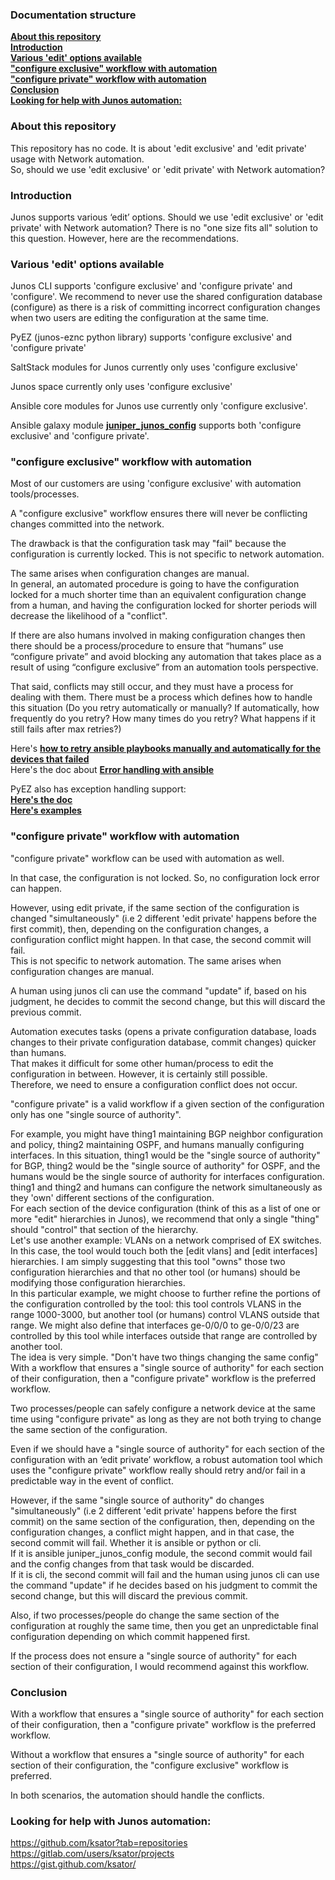 ### Documentation structure
[**About this repository**](README.md#about-this-repository)  
[**Introduction**](README.md#introduction)  
[**Various 'edit' options available**](README.md#various-edit-options-available)  
[**"configure exclusive" workflow with automation**](README.md#configure-exclusive-workflow-with-automation)  
[**"configure private" workflow with automation**](README.md#configure-private-workflow-with-automation)  
[**Conclusion**](README.md#conclusion)  
[**Looking for help with Junos automation:**](README.md#looking-for-help-with-junos-automation)  

### About this repository
This repository has no code. It is about 'edit exclusive' and 'edit private' usage with Network automation.  
So, should we use 'edit exclusive' or 'edit private' with Network automation?  

### Introduction  
Junos supports various ‘edit’ options. Should we use 'edit exclusive' or 'edit private' with Network automation? There is no "one size fits all" solution to this question. However, here are the recommendations.  

### Various 'edit' options available 
 
Junos CLI supports 'configure exclusive' and 'configure private' and 'configure'. We recommend to never use the shared configuration database (configure) as there is a risk of committing incorrect configuration changes when two users are editing the configuration at the same time.  
 
PyEZ (junos-eznc python library) supports 'configure exclusive' and 'configure private'  

SaltStack modules for Junos currently only uses 'configure exclusive'  

Junos space currently only uses 'configure exclusive'  

Ansible core modules for Junos use currently only 'configure exclusive'.    

Ansible galaxy module [**juniper_junos_config**](http://junos-ansible-modules.readthedocs.io/en/2.0.1/juniper_junos_config.html) supports both 'configure exclusive' and 'configure private'.    
 
### "configure exclusive" workflow with automation

Most of our customers are using 'configure exclusive' with automation tools/processes.  

A "configure exclusive" workflow ensures there will never be conflicting changes committed into the network.  

The drawback is that the configuration task may "fail" because the configuration is currently locked. This is not specific to network automation.  

The same arises when configuration changes are manual.  
In general, an automated procedure is going to have the configuration locked for a much shorter time than an equivalent configuration change from a human, and having the configuration locked for shorter periods will decrease the likelihood of a "conflict".  

If there are also humans involved in making configuration changes then there should be a process/procedure to ensure that “humans” use “configure private” and avoid blocking any automation that takes place as a result of using “configure exclusive” from an automation tools perspective.  

That said, conflicts may still occur, and they must have a process for dealing with them. There must be a process which defines how to handle this situation (Do you retry automatically or manually? If automatically, how frequently do you retry? How many times do you retry? What happens if it still fails after max retries?) 

Here's [**how to retry ansible playbooks manually and automatically for the devices that failed**](https://github.com/ksator/EVPN_DCI_automation/wiki/how-to-retry-a-playbook-for-the-devices-that-failed)  
Here's the doc about [**Error handling with ansible**](http://docs.ansible.com/ansible/latest/playbooks_error_handling.html)   

PyEZ also has exception handling support:  
[**Here's the doc**](https://www.juniper.net/documentation/en_US/junos-pyez/topics/example/junos-pyez-program-configuration-data-loading-from-file.html)  
[**Here's examples**](https://github.com/ksator/python-training-for-network-engineers/tree/master/exceptions)    

### "configure private" workflow with automation

"configure private" workflow can be used with automation as well.   

In that case, the configuration is not locked. So, no configuration lock error can happen.      

However, using edit private, if the same section of the configuration is changed "simultaneously" (i.e 2 different 'edit private' happens before the first commit), then, depending on the configuration changes, a configuration conflict might happen. In that case, the second commit will fail.  
This is not specific to network automation. The same arises when configuration changes are manual.  

A human using junos cli can use the command "update" if, based on his judgment, he decides to commit the second change, but this will discard the previous commit.  

Automation executes tasks (opens a private configuration database, loads changes to their private configuration database, commit changes) quicker than humans.  
That makes it difficult for some other human/process to edit the configuration in between. 
However, it is certainly still possible.  
Therefore, we need to ensure a configuration conflict does not occur.  

"configure private" is a valid workflow if a given section of the configuration only has one "single source of authority".  

For example, you might have thing1 maintaining BGP neighbor configuration and policy, thing2 maintaining OSPF, and humans manually configuring interfaces. In this situation, thing1 would be the "single source of authority" for BGP, thing2 would be the "single source of authority" for OSPF, and the humans would be the single source of authority for interfaces configuration. thing1 and thing2 and humans can configure the network simultaneously as they 'own' different sections of the configuration.  
For each section of the device configuration (think of this as a list of one or more "edit" hierarchies in Junos), we recommend that only a single "thing" should "control" that section of the hierarchy.  
Let's use another example: VLANs on a network comprised of EX switches. In this case, the tool would touch both the [edit vlans] and [edit interfaces] hierarchies. I am simply suggesting that this tool "owns" those two configuration hierarchies and that no other tool (or humans) should be modifying those configuration hierarchies.  
In this particular example, we might choose to further refine the portions of the configuration controlled by the tool: this tool controls VLANS in the range 1000-3000, but another tool (or humans) control VLANS outside that range. We might also define that interfaces ge-0/0/0 to ge-0/0/23 are controlled by this tool while interfaces outside that range are controlled by another tool.  
The idea is very simple. "Don't have two things changing the same config"  
With a workflow that ensures a "single source of authority" for each section of their configuration, then a "configure private" workflow is the preferred workflow.  

Two processes/people can safely configure a network device at the same time using "configure private" as long as they are not both trying to change the same section of the configuration.  

Even if we should have a "single source of authority" for each section of the configuration with an ‘edit private’ workflow, a robust automation tool which uses the "configure private" workflow really should retry and/or fail in a predictable way in the event of conflict.  

However, if the same "single source of authority" do changes "simultaneously" (i.e 2 different 'edit private' happens before the first commit) on the same section of the configuration, then, depending on the configuration changes, a conflict might happen, and in that case, the second commit will fail. Whether it is ansible or python or cli.  
If it is ansible juniper_junos_config module, the second commit would fail and the config changes from that task would be discarded.  
If it is cli, the second commit will fail and the human using junos cli can use the command "update" if he decides based on his judgment to commit the second change, but this will discard the previous commit.  

Also, if two processes/people do change the same section of the configuration at roughly the same time, then you get an unpredictable final configuration depending on which commit happened first.  

If the process does not ensure a "single source of authority" for each section of their configuration, I would recommend against this workflow.  

### Conclusion

With a workflow that ensures a "single source of authority" for each section of their configuration, then a "configure private" workflow is the preferred workflow.  

Without a workflow that ensures a "single source of authority" for each section of their configuration, the "configure exclusive" workflow is preferred.   

In both scenarios, the automation should handle the conflicts.   

### Looking for help with Junos automation:

https://github.com/ksator?tab=repositories  
https://gitlab.com/users/ksator/projects  
https://gist.github.com/ksator/  
